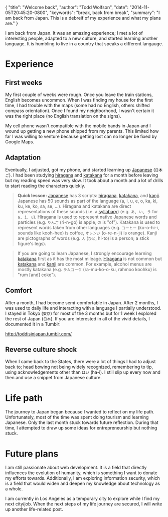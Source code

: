 {
  "title": "Welcome back",
  "author": "Todd Wolfson",
  "date": "2014-11-05T20:45:20-0800",
  "keywords": "break, back from break",
  "summary": "I am back from Japan. This is a debreif of my experience and what my plans are."
}

I am back from Japan. It was an amazing experience; I met a lot of interesting people, adapted to a new culture, and started learning another language. It is humbling to live in a country that speaks a different langauge.

# Experience
## First weeks
My first couple of weeks were rough. Once you leave the train stations, English becomes uncommon. When I was finding my house for the first time, I had trouble with the maps (some had no English, others shifted compass orientation). Once I found my neighborhood, I wasn't certain it was the right place (no English translation on the signs).

My cell phone wasn't compatible with the mobile bands in Japan and I wound up getting a new phone shipped from my parents. This limited how far I was willing to venture because getting lost can no longer be fixed by Google Maps.

## Adaptation
Eventually, I adjusted, got my phone, and started learning up [Japanese][] (`日本ご`). I had been studying [hiragana][] and [katakana][] for a month before leaving but my reading speed was very slow. It took about a month and a lot of drills to start reading the characters quickly.

> **Quick lesson:** [Japanese][] has 3 scripts: [hiragana][], [katakana][], and [kanji][]. Japanese has 50 sounds as part of the language (a, i, u, e, o, ka, ki, ku, ke, ko, sa, se, ...). Hiragana and katakana are direct representations of these sounds (i.e. a [syllabary][]) (e.g. `あ, い, う` for `a, i, u`). Hiragana is used to represent native Japanese words and particles (e.g. `りんご` (ri-n-go) is apple, `の` is "of"). Katakana is used to represent words taken from other languages (e.g. `コーヒー` (ko-o-hi-i, sounds like kooh-hee) is coffee, `オレンジ` (o-re-n-ji) is orange). Kanji are pictographs of words (e.g. `人` (`ひと`, hi-to) is a person; a stick figure's legs).

> If you are going to learn Japanese, I strongly encourage learning [katakana][] first as it has the most mileage. [Hiragana][] is not common but [katakana][] and [kanji][] are common. For example, alcohol menus are mostly katakana (e.g. `ラムコーク` (ra-mu-ko-o-ku, rahmoo koohku) is "rum [and] coke").

[Japanese]: http://en.wikipedia.org/wiki/Japanese_language
[hiragana]: http://en.wikipedia.org/wiki/Hiragana
[katakana]: http://en.wikipedia.org/wiki/Katakana
[kanji]: http://en.wikipedia.org/wiki/Kanji
[syllabary]: http://en.wikipedia.org/wiki/Syllabary

## Comfort
After a month, I had become semi-comfortable in Japan. After 2 months, I was used to daily life and interacting with a language I partially understood. I stayed in Tokyo (`東京`) for most of the 3 months but for 1 week I explored the rest of Japan (`日本`). If you are interested in all of the vivid details, I documented it in a Tumblr:

http://toddisinjapan.tumblr.com/

## Reverse culture shock
When I came back to the States, there were a lot of things I had to adjust back to; head bowing not being widely recognized, remembering to tip, using acknowledgements other than `はい` (ha-i). I still slip up every now and then and use a snippet from Japanese culture.

# Life path
The journey to Japan began because I wanted to reflect on my life path. Unfortunately, most of the time was spent doing tourism and learning Japanese. Only the last month stuck towards future reflection. During that time, I attempted to draw up some ideas for entrepreneurship but nothing stuck.

# Future plans
I am still passionate about web development. It is a field that directly influences the evolution of humanity, which is something I want to donate my efforts towards. Additionally, I am exploring information security, which is a field that would widen and deepen my knowledge about technology as a whole.

I am currently in Los Angeles as a temporary city to explore while I find my next city/job. When the next steps of my life journey are secured, I will write up another life-related post.
